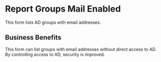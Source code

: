 # Report Groups Mail Enabled

This form lists AD groups with email addresses.

## Business Benefits

This form can list groups with email addresses without direct access to AD. By controlling access to AD, security is improved.
